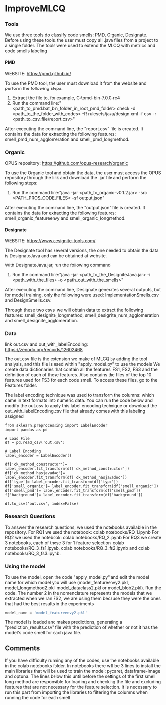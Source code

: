 # ImproveMLCQ

### Tools

We use three tools do classify code smells: PMD, Organic, Designate.
Before using these tools, the user must copy all .java files from a project to a single folder.
The tools were used to extend the MLCQ with metrics and code smells labeling 

#### PMD
WEBSITE: https://pmd.github.io/

To use the PMD tool, the user must download it from the website and perform the following steps:

1. Extract the file to, for example, C:\pmd-bin-7.0.0-rc4
2. Run the command line:"<path_to_pmd.bat_bin_folder_in_root_pmd_folder> check -d <path_to_the_folder_with_codes> -R rulesets/java/design.xml -f csv -r <path_to_csv_file/report.csv>"

After executing the command line, the "report.csv" file is created. It contains the data for extracting the following features: smell_pmd_num_agglomeration and smell_pmd_longmethod.
### Organic
OPUS repository: https://github.com/opus-research/organic

To use the Organic tool and obtain the data, the user must access the OPUS repository through the link and download the .jar file and perform the following steps:

1. Run the command line:"java -jar <path_to_organic-v0.1.2.jar> -src <PATH_PROS_CODE_FILES> -sf output.json"

After executing the command line, the "output.json" file is created. It contains the data for extracting the following features: smell_organic_featureenvy and smell_organic_longmethod.

#### Designate
WEBSITE: https://www.designite-tools.com/

The Designate tool has several versions, the one needed to obtain the data is DesignateJava and can be obtained at website.

With DesignateJava.jar, run the following command:

1. Run the command line:"java -jar <path_to_the_DesigniteJava.jar> -i <path_with_the_files> -o <path_out_with_the_smells>"

After executing the command line, Designate generates several outputs, but for model training, only the following were used: ImplementationSmells.csv and DesignSmells.csv.

Through these two csvs, we will obtain data to extract the following features: smell_designite_longmethod, smell_designite_num_agglomeration and smell_designite_agglomeration.

### Data
link out.csv and out_with_labelEncoding: https://zenodo.org/records/12602468

The out.csv file is the extension we make of MLCQ by adding the tool analysis, and this file is used within "apply_model.py" to use the models
We create data dictionaries that contain all the features: FS1, FS2, FS3 and the definition of each of these features.
Also contains the files of the top 10 features used for FS3 for each code smell.
To access these files, go to the Features folder.

The label encoding technique was used to transform the columns: which came in text formats into numeric data.
You can run the code below and modify the out.csv to apply this label encoding technique or download the out_with_labelEncoding.csv file that already comes with this labeling assigned

```
from sklearn.preprocessing import LabelEncoder
import pandas as pd

# Load File
df = pd.read_csv('out.csv')

# Label Encoding
label_encoder = LabelEncoder()

df['ck_method_constructor']= label_encoder.fit_transform(df['ck_method_constructor'])
df['ck_method_hasjavadoc']= label_encoder.fit_transform(df['ck_method_hasjavadoc'])
df['type']= label_encoder.fit_transform(df['type'])
df['smell_organic']= label_encoder.fit_transform(df['smell_organic'])
df['smell_pmd']= label_encoder.fit_transform(df['smell_pmd'])
f['background']= label_encoder.fit_transform(df['background'])

df.to_csv('out.csv', index=False)
```
### Research Questions

To answer the research questions, we used the notebooks available in the repository.
For RQ1 we used the notebook: colab notebooks/RQ_1.ipynb
For RQ2 we used the notebook: colab notebooks/RQ_2.ipynb
For RQ3 we create 3 notebooks, each of these 3 for 1 feature selection: colab notebooks/RQ_3_fs1.ipynb, colab notebooks/RQ_3_fs2.ipynb and colab notebooks/RQ_3_fs3.ipynb.

### Using the model

To use the model, open the code "apply_model.py" and edit the model name for which model you will use (model_featureenvy2.pkl, model_longmethod2.pkl, model_dataclass2.pkl or model_blob2.pkl). Run the code.
The number 2 in the nomenclature represents the models that we extracted when we ran FS2, we are using them because they were the ones that had the best results in the experiments


```Python
model_name = 'model_featureenvy2.pkl' 
```

The model is loaded and makes predictions, generating a "prediction_results.csv" file with the prediction of whether or not it has the model's code smell for each java file.

## Comments

If you have difficulty running any of the codes, use the notebooks available in the colab notebooks folder.
In notebooks there will be 3 lines to install the main libraries that will be used to train the model: pycaret, dataframe-image and optuna.
The lines below this until before the settings of the first smell long method are responsible for loading and checking the file and excluding features that are not necessary for the feature selection.
It is necessary to run this part from importing the libraries to filtering the columns when running the code for each smell
